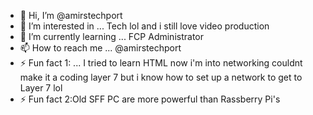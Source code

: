 - 👋 Hi, I’m @amirstechport
- 👀 I’m interested in ... Tech lol and i still love video production
- 🌱 I’m currently learning ... FCP Administrator
- 📫 How to reach me ... @amirstechport
- ⚡ Fun fact 1: ... I tried to learn HTML now i'm into networking couldnt make it a coding layer 7 but i know how to set up a network to get to Layer 7 lol
- ⚡ Fun fact 2:Old SFF PC are more powerful than Rassberry Pi's 

<!---
amirstechport/amirstechport is a ✨ special ✨ repository because its `README.md` (this file) appears on your GitHub profile.
You can click the Preview link to take a look at your changes.
--->
